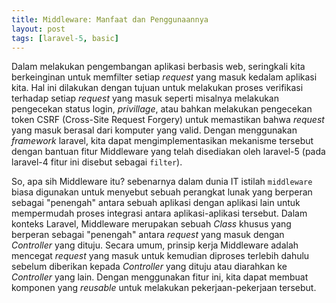 ```yaml
---
title: Middleware: Manfaat dan Penggunaannya
layout: post
tags: [laravel-5, basic]
---
```


Dalam melakukan pengembangan aplikasi berbasis web, seringkali kita berkeinginan untuk memfilter setiap _request_ yang masuk kedalam aplikasi kita. Hal ini dilakukan dengan tujuan untuk melakukan proses verifikasi terhadap setiap _request_ yang masuk seperti misalnya melakukan pengecekan status login, _privillage_, atau bahkan melakukan pengecekan token CSRF (Cross-Site Request Forgery) untuk memastikan bahwa _request_ yang masuk berasal dari komputer yang valid. Dengan menggunakan _framework_ laravel, kita dapat mengimplementasikan mekanisme tersebut dengan bantuan fitur Middleware yang telah disediakan oleh laravel-5 (pada laravel-4 fitur ini disebut sebagai `filter`).

So, apa sih Middleware itu? sebenarnya dalam dunia IT istilah `middleware` biasa digunakan untuk menyebut sebuah perangkat lunak yang berperan sebagai "penengah" antara sebuah aplikasi dengan aplikasi lain untuk mempermudah proses integrasi antara aplikasi-aplikasi tersebut. Dalam konteks Laravel, Middleware merupakan sebuah _Class_ khusus yang berperan sebagai "penengah" antara _request_ yang masuk dengan _Controller_ yang dituju. Secara umum, prinsip kerja Middleware adalah mencegat _request_ yang masuk untuk kemudian diproses terlebih dahulu sebelum diberikan kepada _Controller_ yang dituju atau diarahkan ke _Controller_ yang lain. Dengan menggunakan fitur ini, kita dapat membuat komponen yang _reusable_ untuk melakukan pekerjaan-pekerjaan tersebut.
